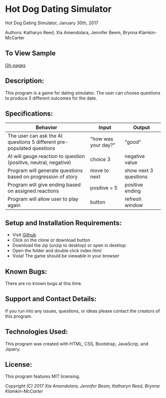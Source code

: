 # Hot Dog Dating Simulator

Hot Dog Dating Simulator, January 30th, 2017

Authors: Katharyn Reed, Xia Amendolara, Jennifer Beem, Brynna Klamkin-McCarter

## To View Sample
[Gh-pages](https://katharynreed.github.io/wurstdate)

## Description:

This program is a game for dating simulator. The user can choose questions to produce 3 different outcomes for the date.


## Specifications:
Behavior | Input | Output
------------ | ------------- | -------------
The user can ask the AI questions 5 different pre-populated questions| "how was your day?" | "good"
AI will gauge reaction to question (positive, neutral, negative)| choice 3 | negative value
Program will generate questions based on progression of story | move to next | show next 3 questions
Program will give ending based on assigned reactions | positive = 5 | positive ending
Program will allow user to play again | button | refresh window


## Setup and Installation Requirements:

* Visit [Github](https://github.com/katharynreed/wurstdate)
* Click on the clone or download button
* Download the zip (unzip to desktop) or open in desktop
* Open the folder and double click index.html
* Viola! The game should be viewable in your browser

## Known Bugs:

There are no known bugs at this time.

## Support and Contact Details:

If you run into any issues, questions, or ideas please contact the creators of this program.

## Technologies Used:

This program was created with HTML, CSS, Bootstrap, JavaScrip, and Jquery.

## License:

This program features MIT licensing.

*Copyright (C) 2017 Xia Amendolara, Jennifer Beem, Katharyn Reed, Brynna Klamkin-McCarter*
